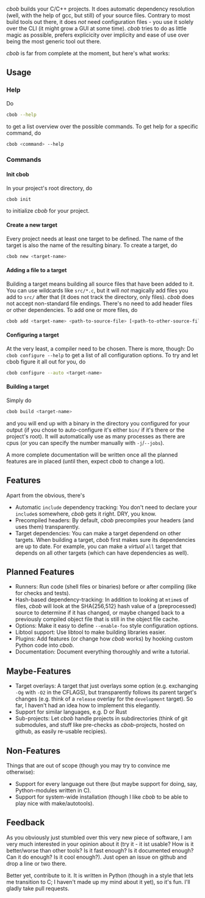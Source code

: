 *cbob* builds your C/C++ projects. It does automatic dependency resolution (well, with the help of gcc, but still) of your source files. Contrary to most build tools out there, it does *not* need configuration files - you use it solely over the CLI (it might grow a GUI at some time). *cbob* tries to do as little magic as possible, prefers explicicity over implicity and ease of use over being the most generic tool out there.

*cbob* is far from complete at the moment, but here's what works:

Usage
-----

### Help ###

Do
```bash
cbob --help
```
to get a list overview over the possible commands. To get help for a specific command, do
```bash
cbob <command> --help
```

### Commands ###

#### Init cbob ####

In your project's root directory, do
```bash
cbob init
```
to initialize *cbob* for your project.

#### Create a new target ####

Every project needs at least one target to be defined. The name of the target is also the name of the resulting binary. To create a target, do
```bash
cbob new <target-name>
```

#### Adding a file to a target ####

Building a target means building all source files that have been added to it. You can use wildcards like `src/*.c`, but it will *not* magically add files you add to `src/` after that (it does not track the directory, only files). *cbob* does not accept non-standard file endings. There's no need to add header files or other dependencies. To add one or more files, do
```bash
cbob add <target-name> <path-to-source-file> [<path-to-other-source-file> ...]
```

#### Configuring a target ####

At the very least, a compiler need to be chosen. There is more, though: Do `cbob configure --help` to get a list of all configuration options. To try and let cbob figure it all out for you, do
```bash
cbob configure --auto <target-name>
```

#### Building a target ####

Simply do
```bash
cbob build <target-name>
```
and you will end up with a binary in the directory you configured for your output (if you chose to auto-configure it's either `bin/` if it's there or the project's root). It will automatically use as many processes as there are cpus (or you can specify the number manually with `-j`/`--jobs`).

A more complete documentation will be written once all the planned features are in placed (until then, expect *cbob* to change a lot).

Features
--------

Apart from the obvious, there's
* Automatic `include` dependency tracking: You don't need to declare your `include`s somewhere, *cbob* gets it right. DRY, you know.
* Precompiled headers: By default, *cbob* precompiles your headers (and uses them) transparently.
* Target dependencies: You can make a target dependend on other targets. When building a target, *cbob* first makes sure its dependencies are up to date. For example, you can make a *virtual* `all` target that depends on all other targets (which can have dependencies as well).

Planned Features
----------------

* Runners: Run code (shell files or binaries) before or after compiling (like for checks and tests).
* Hash-based dependency-tracking: In addition to looking at `mtime`s of files, *cbob* will look at the SHA{256,512} hash value of a (preprocessed) source to determine if it has changed, or maybe changed back to a previously compiled object file that is still in the object file cache.
* Options: Make it easy to define `--enable-foo` style configuration options.
* Libtool support: Use libtool to make building libraries easier.
* Plugins: Add features (or change how *cbob* works) by hooking custom Python code into *cbob*.
* Documentation: Document everything thoroughly and write a tutorial.

Maybe-Features
--------------

* Target overlays: A target that just overlays some option (e.g. exchanging `-Og` with `-O2` in the CFLAGS), but transparently follows its parent target's changes (e.g. think of a `release` overlay for the `development` target). So far, I haven't had an idea how to implement this elegantly.
* Support for similar languages, e.g. D or Rust
* Sub-projects: Let *cbob* handle projects in subdirectories (think of git submodules, and stuff like pre-checks as *cbob*-projects, hosted on github, as easily re-usable recipies).

Non-Features
------------

Things that are out of scope (though you may try to convince me otherwise):
* Support for every language out there (but maybe support for doing, say, Python-modules written in C).
* Support for system-wide installation (though I like *cbob* to be able to play nice with make/autotools).

Feedback
--------

As you obviously just stumbled over this very new piece of software, I am very much interested in your opinion about it (try it - it ist usable? How is it better/worse than other tools? Is it fast enough? Is it documented enough? Can it do enough? Is it cool enough?). Just open an issue on github and drop a line or two there.

Better yet, contribute to it. It is written in Python (though in a style that lets me transition to C; I haven't made up my mind about it yet), so it's fun. I'll gladly take pull requests.
